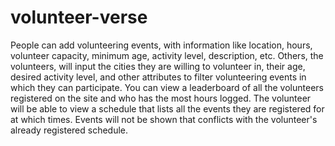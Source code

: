 # volunteer-verse

People can add volunteering events, with information like location, hours, volunteer capacity, minimum age, activity level, description, etc. Others, the volunteers, will input the cities they are willing to volunteer in, their age, desired activity level, and other attributes to filter volunteering events in which they can participate. You can view a leaderboard of all the volunteers registered on the site and who has the most hours logged. The volunteer will be able to view a schedule that lists all the events they are registered for at which times. Events will not be shown that conflicts with the volunteer's already registered schedule. 
